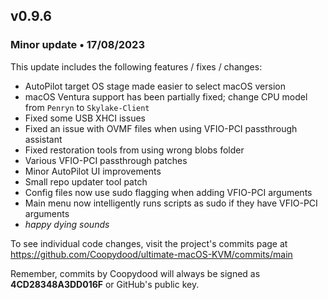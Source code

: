 ## v0.9.6

### Minor update • 17/08/2023

This update includes the following features / fixes / changes:

- AutoPilot target OS stage made easier to select macOS version
- macOS Ventura support has been partially fixed; change CPU model from `Penryn` to `Skylake-Client` 
- Fixed some USB XHCI issues
- Fixed an issue with OVMF files when using VFIO-PCI passthrough assistant
- Fixed restoration tools from using wrong blobs folder
- Various VFIO-PCI passthrough patches
- Minor AutoPilot UI improvements
- Small repo updater tool patch
- Config files now use sudo flagging when adding VFIO-PCI arguments
- Main menu now intelligently runs scripts as sudo if they have VFIO-PCI arguments 
- *happy dying sounds*

To see individual code changes, visit the project's commits page at <https://github.com/Coopydood/ultimate-macOS-KVM/commits/main>

Remember, commits by Coopydood will always be signed as **4CD28348A3DD016F** or GitHub's public key.
